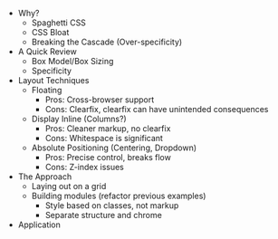 * Why?
  - Spaghetti CSS
  - CSS Bloat
  - Breaking the Cascade (Over-specificity)
* A Quick Review
  - Box Model/Box Sizing
  - Specificity
* Layout Techniques
  - Floating
    - Pros: Cross-browser support
    - Cons: Clearfix, clearfix can have unintended consequences
  - Display Inline (Columns?)
    - Pros: Cleaner markup, no clearfix
    - Cons: Whitespace is significant
  - Absolute Positioning (Centering, Dropdown)
    - Pros: Precise control, breaks flow
    - Cons: Z-index issues
* The Approach
  - Laying out on a grid
  - Building modules (refactor previous examples)
    - Style based on classes, not markup
    - Separate structure and chrome
* Application
